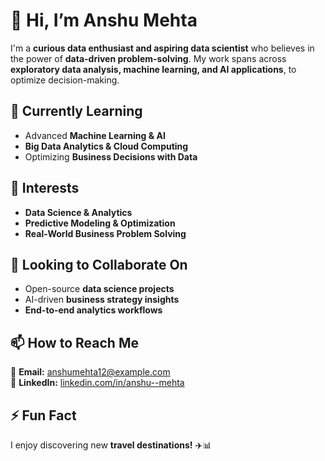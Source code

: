 # 👋 Hi, I’m Anshu Mehta

I'm a **curious data enthusiast and aspiring data scientist** who believes in the power of **data-driven problem-solving**. My work spans across **exploratory data analysis, machine learning, and AI applications**, to optimize decision-making.  

## 🌱 Currently Learning  
- Advanced **Machine Learning & AI**  
- **Big Data Analytics & Cloud Computing**  
- Optimizing **Business Decisions with Data**  

## 👀 Interests  
- **Data Science & Analytics**  
- **Predictive Modeling & Optimization**  
- **Real-World Business Problem Solving**  

## 💞️ Looking to Collaborate On  
- Open-source **data science projects**  
- AI-driven **business strategy insights**  
- **End-to-end analytics workflows**  

## 📫 How to Reach Me  
📧 **Email:** anshumehta12@example.com  
💼 **LinkedIn:** [linkedin.com/in/anshu--mehta](https://linkedin.com/in/anshu--mehta)  

## ⚡ Fun Fact  
I enjoy discovering new **travel destinations!** ✈️📊  

<!---
anshumehta12/anshumehta12 is a ✨ special ✨ repository because its `README.md` (this file) appears on your GitHub profile.
You can click the Preview link to take a look at your changes.
--->
